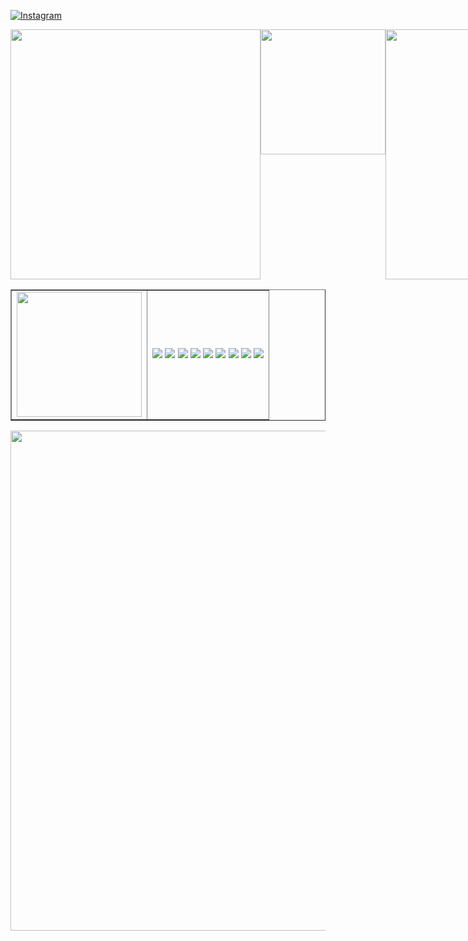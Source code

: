 [![Instagram](https://img.shields.io/badge/Instagram-%23E4405F.svg?logo=Instagram&logoColor=white)](https://instagram.com/adik.abashev) 

<div style="display: flex;">
  <img src="https://github-readme-stats.vercel.app/api?username=Adik8712&theme=onedark&hide_border=true&include_all_commits=false&count_private=true" width="400px">
  <img src="https://github.com/Adik8712/Adik8712/blob/main/assets/101027445/bdfeef5f-8e7e-4433-bc1d-7bc03c227908.gif" width="200px">
  <img src="https://github-readme-streak-stats.herokuapp.com/?user=Adik8712&theme=onedark&hide_border=true" width="400px">
  <img src="https://github-readme-stats.vercel.app/api/top-langs/?username=Adik8712&theme=onedark&hide_border=true&include_all_commits=false&count_private=true&layout=compact" width="400px">
</div>

<table border="1">
  <tr>
    <td>
      <img src="https://github.com/Adik8712/Adik8712/blob/main/assets/101027445/bdfeef5f-8e7e-4433-bc1d-7bc03c227908.gif" width="200px">
    </td>
    <td>
      <img src="https://img.shields.io/badge/python-3670A0?style=for-the-badge&logo=python&logoColor=ffdd54">
      <img src="https://img.shields.io/badge/javascript-%23323330.svg?style=for-the-badge&logo=javascript&logoColor=%23F7DF1E">
      <img src="https://img.shields.io/badge/html5-%23E34F26.svg?style=for-the-badge&logo=html5&logoColor=white">
      <img src="https://img.shields.io/badge/bootstrap-%23563D7C.svg?style=for-the-badge&logo=bootstrap&logoColor=white">
      <img src="https://img.shields.io/badge/django-%23092E20.svg?style=for-the-badge&logo=django&logoColor=white">
      <img src="https://img.shields.io/badge/DJANGO-REST-ff1709?style=for-the-badge&logo=django&logoColor=white&color=ff1709&labelColor=gray">
      <img src="https://img.shields.io/badge/sqlite-%2307405e.svg?style=for-the-badge&logo=sqlite&logoColor=white">
      <img src="https://img.shields.io/badge/postgres-%23316192.svg?style=for-the-badge&logo=postgresql&logoColor=white">
      <img src="https://img.shields.io/badge/Linux-FCC624?style=for-the-badge&logo=linux&logoColor=black">
    </td>
  </tr>
</table>

<img src="https://github.com/Adik8712/Adik8712/blob/main/assets/101027445/bdfeef5f-8e7e-4433-bc1d-7bc03c227908.gif" width="800px">

